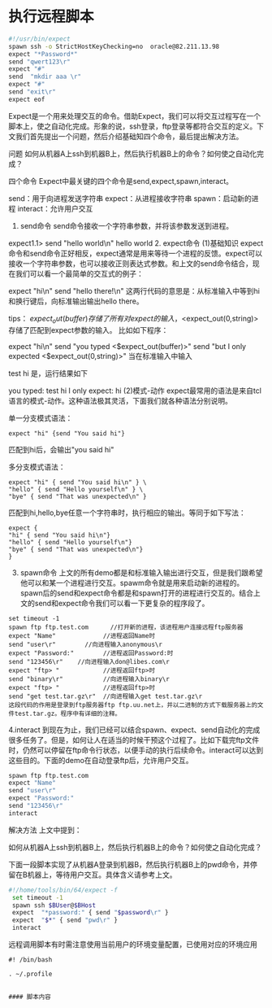 # 执行远程脚本

```sh
#!/usr/bin/expect
spawn ssh -o StrictHostKeyChecking=no  oracle@82.211.13.98
expect "*Password*"
send "qwert123\r"
expect "#"
send  "mkdir aaa \r"
expect "#"
send "exit\r"
expect eof
```


Expect是一个用来处理交互的命令。借助Expect，我们可以将交互过程写在一个脚本上，使之自动化完成。形象的说，ssh登录，ftp登录等都符合交互的定义。下文我们首先提出一个问题，然后介绍基础知四个命令，最后提出解决方法。

问题
如何从机器A上ssh到机器B上，然后执行机器B上的命令？如何使之自动化完成？

四个命令
Expect中最关键的四个命令是send,expect,spawn,interact。

send：用于向进程发送字符串
expect：从进程接收字符串
spawn：启动新的进程
interact：允许用户交互
1. send命令
send命令接收一个字符串参数，并将该参数发送到进程。

expect1.1> send "hello world\n"
hello world
2. expect命令
(1)基础知识
expect命令和send命令正好相反，expect通常是用来等待一个进程的反馈。expect可以接收一个字符串参数，也可以接收正则表达式参数。和上文的send命令结合，现在我们可以看一个最简单的交互式的例子：

expect "hi\n"
send "hello there!\n"
这两行代码的意思是：从标准输入中等到hi和换行键后，向标准输出输出hello there。

tips： $expect_out(buffer)存储了所有对expect的输入，<$expect_out(0,string)>存储了匹配到expect参数的输入。
比如如下程序：

expect "hi\n"
send "you typed <$expect_out(buffer)>"
send "but I only expected <$expect_out(0,string)>"
当在标准输入中输入

test
hi
是，运行结果如下

you typed: test
hi
I only expect: hi
(2)模式-动作
expect最常用的语法是来自tcl语言的模式-动作。这种语法极其灵活，下面我们就各种语法分别说明。

单一分支模式语法：
```
expect "hi" {send "You said hi"}
```
匹配到hi后，会输出"you said hi"

多分支模式语法：
```
expect "hi" { send "You said hi\n" } \
"hello" { send "Hello yourself\n" } \
"bye" { send "That was unexpected\n" }
```
匹配到hi,hello,bye任意一个字符串时，执行相应的输出。等同于如下写法：
```
expect {
"hi" { send "You said hi\n"}
"hello" { send "Hello yourself\n"}
"bye" { send "That was unexpected\n"}
}
```
3. spawn命令
上文的所有demo都是和标准输入输出进行交互，但是我们跟希望他可以和某一个进程进行交互。spawm命令就是用来启动新的进程的。spawn后的send和expect命令都是和spawn打开的进程进行交互的。结合上文的send和expect命令我们可以看一下更复杂的程序段了。
```
set timeout -1
spawn ftp ftp.test.com      //打开新的进程，该进程用户连接远程ftp服务器
expect "Name"             //进程返回Name时
send "user\r"        //向进程输入anonymous\r
expect "Password:"        //进程返回Password:时
send "123456\r"    //向进程输入don@libes.com\r
expect "ftp> "            //进程返回ftp>时
send "binary\r"           //向进程输入binary\r
expect "ftp> "            //进程返回ftp>时
send "get test.tar.gz\r"  //向进程输入get test.tar.gz\r
这段代码的作用是登录到ftp服务器ftp ftp.uu.net上，并以二进制的方式下载服务器上的文件test.tar.gz。程序中有详细的注释。
```
4.interact
到现在为止，我们已经可以结合spawn、expect、send自动化的完成很多任务了。但是，如何让人在适当的时候干预这个过程了。比如下载完ftp文件时，仍然可以停留在ftp命令行状态，以便手动的执行后续命令。interact可以达到这些目的。下面的demo在自动登录ftp后，允许用户交互。
```sh
spawn ftp ftp.test.com
expect "Name"
send "user\r"
expect "Password:"
send "123456\r"
interact
```
解决方法
上文中提到：

如何从机器A上ssh到机器B上，然后执行机器B上的命令？如何使之自动化完成？

下面一段脚本实现了从机器A登录到机器B，然后执行机器B上的pwd命令，并停留在B机器上，等待用户交互。具体含义请参考上文。
```sh
#!/home/tools/bin/64/expect -f
 set timeout -1  
 spawn ssh $BUser@$BHost
 expect  "*password:" { send "$password\r" }
 expect  "$*" { send "pwd\r" }
 interact
 ```



 远程调用脚本有时需注意使用当前用户的环境变量配置，已使用对应的环境应用
 ```
 #! /bin/bash

 . ~/.profile


 #### 脚本内容
 ```